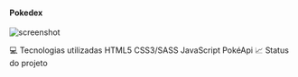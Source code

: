 #### Pokedex
![screenshot](https://user-images.githubusercontent.com/97797728/150694445-30097f6b-b414-4c4f-baa9-6512075ab01f.png)

💻 Tecnologias utilizadas
HTML5
CSS3/SASS
JavaScript
PokéApi
📈 Status do projeto
